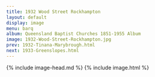 ```yaml
---
title: 1932 Wood Street Rockhampton
layout: default
display: image
menu: barq
album: Queensland Baptist Churches 1851-1955 Album
image: 1932-Wood-Street-Rockhampton.jpg
prev: 1932-Tinana-Marybrough.html
next: 1933-Greenslopes.html
---
```

{% include image-head.md %}
{% include image.html %}